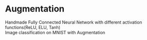 # Augmentation
Handmade Fully Connected Neural Network with different activation functions(ReLU, ELU, Tanh)<br/>
Image classification on MNIST with Augmentation
